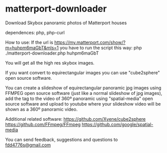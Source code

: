 # matterport-downloader
Download Skybox panoramic photos of Matterport houses

dependences: php, php-curl

How to use:
If the url is https://my.matterport.com/show/?m=huhpm6maGbT&mls=1 you have to run the script this way: php ./matterport-downloader.php huhpm6maGbT

You will get all the high res skybox images.

If you want convert to equirectangular images you can use "cube2sphere" open source software.

You can create a slideshow of equirectangular panoramic jpg images using FFMPEG open source software (just like a normal slideshow of jpg images), add the tag to the video of 360º panoramic using "spatial-media" open source software and upload to youtube where your slideshow video will be shown as a 360º panoramic video. 

Additional related software:
https://github.com/Xyene/cube2sphere
https://github.com/FFmpeg/FFmpeg
https://github.com/google/spatial-media

You can send feedback, suggestions and questions to fdd4776s@gmail.com
